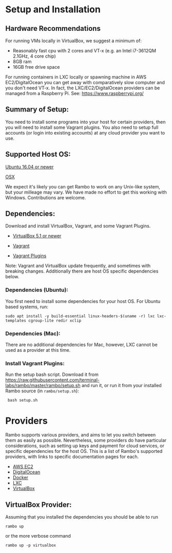 # Setup and Installation

## Hardware Recommendations
For running VMs locally in VirtualBox, we suggest a minimum of:

* Reasonably fast cpu with 2 cores and VT-x (e.g. an Intel i7-3612QM 2.1GHz, 4 core chip)
* 8GB ram
* 16GB free drive space

For running containers in LXC locally or spawning machine in AWS EC2/DigitalOcean you can get away with comparatively slow computer and you don't need VT-x. In fact, the LXC/EC2/DigitalOcean providers can be managed from a Raspberry Pi. See: https://www.raspberrypi.org/

## Summary of Setup:
You need to install some programs into your host for certain providers, then you will need to install some Vagrant plugins. You also need to setup full accounts (or login into existing accounts) at any cloud provider you want to use.

## Supported Host OS:
[Ubuntu 16.04 or newer](https://www.ubuntu.com/download/desktop)

[OSX](http://www.apple.com/mac-mini/)

We expect it's likely you can get Rambo to work on any Unix-like system, but your milleage may vary. We have made no effort to get this working with Windows. Contributions are welcome.

## Dependencies:

Download and install VirtualBox, Vagrant, and some Vagrant Plugins.

- [VirtualBox 5.1 or newer](https://www.virtualbox.org/)

- [Vagrant](http://www.vagrantup.com/)

- [Vagrant Plugins](https://github.com/terminal-labs/rambo/blob/master/docs/INSTALL.md#install-vagrant-plugins)

Note: Vagrant and VirtualBox update frequently, and sometimes with breaking changes. Additionally there are host OS specific dependencies below.

### Dependencies (Ubuntu):
You first need to install some dependencies for your host OS. For Ubuntu based systems, run:

```
sudo apt install -y build-essential linux-headers-$(uname -r) lxc lxc-templates cgroup-lite redir xclip
```

### Dependencies (Mac):

There are no additional dependencies for Mac, however, LXC cannot be used as a provider at this time.

### Install Vagrant Plugins:
Run the setup bash script. Download it from https://raw.githubusercontent.com/terminal-labs/rambo/master/rambo/setup.sh and run it, or run it from your installed Rambo source (in `rambo/setup.sh`):

```
 bash setup.sh
```

# Providers

Rambo supports various providers, and aims to let you switch between them as easily as possible. Nevertheless, some providers do have particular considerations, such as setting up keys and payment for cloud services, or specific dependencies for the host OS. This is a list of Rambo's supported providers, with links to specific documentation pages for each.

- [AWS EC2](https://github.com/terminal-labs/rambo/blob/master/docs/providers/aws-ec2.md)
- [DigitalOcean](https://github.com/terminal-labs/rambo/blob/master/docs/providers/digitalocean.md)
- [Docker](https://github.com/terminal-labs/rambo/blob/master/docs/providers/docker.md)
- [LXC](https://github.com/terminal-labs/rambo/blob/master/docs/providers/lxc.md)
- [VirtualBox](https://github.com/terminal-labs/rambo/blob/master/docs/INSTALL.md#virtualbox-provider)

## VirtualBox Provider:

Assuming that you installed the dependencies you should be able to run 

`rambo up`

or the more verbose command 

`rambo up -p virtualbox`

